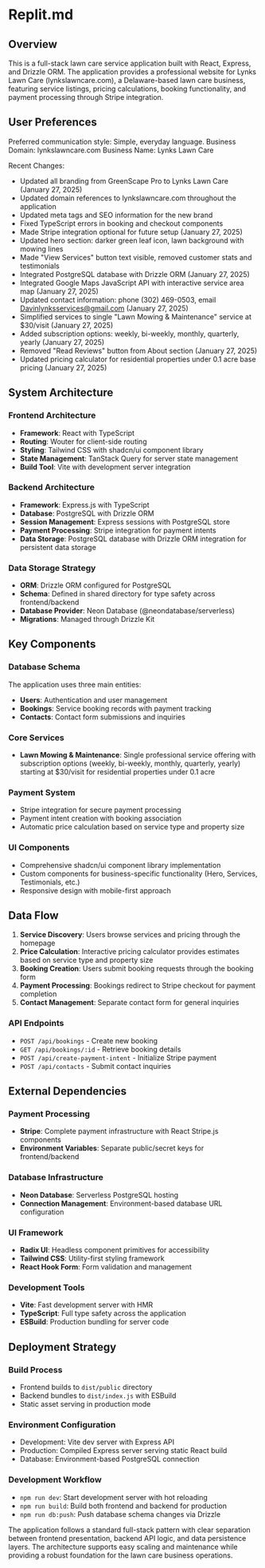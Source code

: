 # Replit.md

## Overview

This is a full-stack lawn care service application built with React, Express, and Drizzle ORM. The application provides a professional website for Lynks Lawn Care (lynkslawncare.com), a Delaware-based lawn care business, featuring service listings, pricing calculations, booking functionality, and payment processing through Stripe integration.

## User Preferences

Preferred communication style: Simple, everyday language.
Business Domain: lynkslawncare.com
Business Name: Lynks Lawn Care

Recent Changes:
- Updated all branding from GreenScape Pro to Lynks Lawn Care (January 27, 2025)
- Updated domain references to lynkslawncare.com throughout the application
- Updated meta tags and SEO information for the new brand
- Fixed TypeScript errors in booking and checkout components
- Made Stripe integration optional for future setup (January 27, 2025)
- Updated hero section: darker green leaf icon, lawn background with mowing lines
- Made "View Services" button text visible, removed customer stats and testimonials
- Integrated PostgreSQL database with Drizzle ORM (January 27, 2025)
- Integrated Google Maps JavaScript API with interactive service area map (January 27, 2025)
- Updated contact information: phone (302) 469-0503, email Davinlynksservices@gmail.com (January 27, 2025)
- Simplified services to single "Lawn Mowing & Maintenance" service at $30/visit (January 27, 2025)
- Added subscription options: weekly, bi-weekly, monthly, quarterly, yearly (January 27, 2025)
- Removed "Read Reviews" button from About section (January 27, 2025)
- Updated pricing calculator for residential properties under 0.1 acre base pricing (January 27, 2025)

## System Architecture

### Frontend Architecture
- **Framework**: React with TypeScript
- **Routing**: Wouter for client-side routing
- **Styling**: Tailwind CSS with shadcn/ui component library
- **State Management**: TanStack Query for server state management
- **Build Tool**: Vite with development server integration

### Backend Architecture
- **Framework**: Express.js with TypeScript
- **Database**: PostgreSQL with Drizzle ORM
- **Session Management**: Express sessions with PostgreSQL store
- **Payment Processing**: Stripe integration for payment intents
- **Data Storage**: PostgreSQL database with Drizzle ORM integration for persistent data storage

### Data Storage Strategy
- **ORM**: Drizzle ORM configured for PostgreSQL
- **Schema**: Defined in shared directory for type safety across frontend/backend
- **Database Provider**: Neon Database (@neondatabase/serverless)
- **Migrations**: Managed through Drizzle Kit

## Key Components

### Database Schema
The application uses three main entities:
- **Users**: Authentication and user management
- **Bookings**: Service booking records with payment tracking
- **Contacts**: Contact form submissions and inquiries

### Core Services
- **Lawn Mowing & Maintenance**: Single professional service offering with subscription options (weekly, bi-weekly, monthly, quarterly, yearly) starting at $30/visit for residential properties under 0.1 acre

### Payment System
- Stripe integration for secure payment processing
- Payment intent creation with booking association
- Automatic price calculation based on service type and property size

### UI Components
- Comprehensive shadcn/ui component library implementation
- Custom components for business-specific functionality (Hero, Services, Testimonials, etc.)
- Responsive design with mobile-first approach

## Data Flow

1. **Service Discovery**: Users browse services and pricing through the homepage
2. **Price Calculation**: Interactive pricing calculator provides estimates based on service type and property size
3. **Booking Creation**: Users submit booking requests through the booking form
4. **Payment Processing**: Bookings redirect to Stripe checkout for payment completion
5. **Contact Management**: Separate contact form for general inquiries

### API Endpoints
- `POST /api/bookings` - Create new booking
- `GET /api/bookings/:id` - Retrieve booking details
- `POST /api/create-payment-intent` - Initialize Stripe payment
- `POST /api/contacts` - Submit contact inquiries

## External Dependencies

### Payment Processing
- **Stripe**: Complete payment infrastructure with React Stripe.js components
- **Environment Variables**: Separate public/secret keys for frontend/backend

### Database Infrastructure
- **Neon Database**: Serverless PostgreSQL hosting
- **Connection Management**: Environment-based database URL configuration

### UI Framework
- **Radix UI**: Headless component primitives for accessibility
- **Tailwind CSS**: Utility-first styling framework
- **React Hook Form**: Form validation and management

### Development Tools
- **Vite**: Fast development server with HMR
- **TypeScript**: Full type safety across the application
- **ESBuild**: Production bundling for server code

## Deployment Strategy

### Build Process
- Frontend builds to `dist/public` directory
- Backend bundles to `dist/index.js` with ESBuild
- Static asset serving in production mode

### Environment Configuration
- Development: Vite dev server with Express API
- Production: Compiled Express server serving static React build
- Database: Environment-based PostgreSQL connection

### Development Workflow
- `npm run dev`: Start development server with hot reloading
- `npm run build`: Build both frontend and backend for production
- `npm run db:push`: Push database schema changes via Drizzle

The application follows a standard full-stack pattern with clear separation between frontend presentation, backend API logic, and data persistence layers. The architecture supports easy scaling and maintenance while providing a robust foundation for the lawn care business operations.